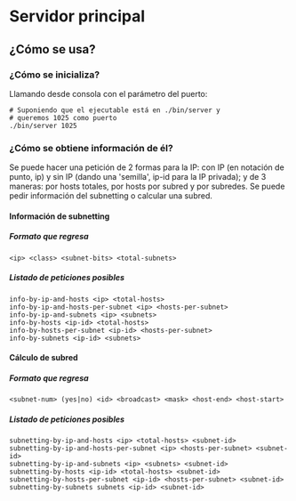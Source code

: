 # Servidor principal

## ¿Cómo se usa?

### ¿Cómo se inicializa?

Llamando desde consola con el parámetro del puerto:

    # Suponiendo que el ejecutable está en ./bin/server y
    # queremos 1025 como puerto
    ./bin/server 1025

### ¿Cómo se obtiene información de él?

Se puede hacer una petición de 2 formas para la IP: con IP (en notación
de punto, ip) y sin IP (dando una 'semilla', ip-id para la IP privada);
y de 3 maneras: por hosts totales, por hosts por subred y por subredes.
Se puede pedir información del subnetting o calcular una subred.

#### Información de subnetting

##### Formato que regresa

    <ip> <class> <subnet-bits> <total-subnets>

##### Listado de peticiones posibles

    info-by-ip-and-hosts <ip> <total-hosts>
    info-by-ip-and-hosts-per-subnet <ip> <hosts-per-subnet>
    info-by-ip-and-subnets <ip> <subnets>
    info-by-hosts <ip-id> <total-hosts>
    info-by-hosts-per-subnet <ip-id> <hosts-per-subnet>
    info-by-subnets <ip-id> <subnets>

#### Cálculo de subred

##### Formato que regresa

    <subnet-num> (yes|no) <id> <broadcast> <mask> <host-end> <host-start>

##### Listado de peticiones posibles

    subnetting-by-ip-and-hosts <ip> <total-hosts> <subnet-id>
    subnetting-by-ip-and-hosts-per-subnet <ip> <hosts-per-subnet> <subnet-id>
    subnetting-by-ip-and-subnets <ip> <subnets> <subnet-id>
    subnetting-by-hosts <ip-id> <total-hosts> <subnet-id>
    subnetting-by-hosts-per-subnet <ip-id> <hosts-per-subnet> <subnet-id>
    subnetting-by-subnets subnets <ip-id> <subnet-id>

